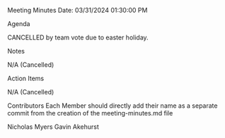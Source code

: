 Meeting Minutes
Date: 03/31/2024 01:30:00 PM

Agenda

CANCELLED by team vote due to easter holiday.

Notes

N/A (Cancelled)

Action Items

N/A (Cancelled)

Contributors
Each Member should directly add their name as a separate commit from the creation of the meeting-minutes.md file

Nicholas Myers
Gavin Akehurst
